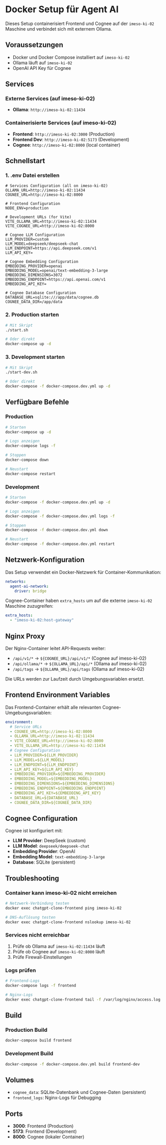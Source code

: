 # Docker Setup für Agent AI

Dieses Setup containerisiert Frontend und Cognee auf der `imeso-ki-02` Maschine und verbindet sich mit externem Ollama.

## Voraussetzungen

- Docker und Docker Compose installiert auf `imeso-ki-02`
- Ollama läuft auf `imeso-ki-02`
- OpenAI API Key für Cognee

## Services

### Externe Services (auf imeso-ki-02)
- **Ollama**: `http://imeso-ki-02:11434`

### Containerisierte Services (auf imeso-ki-02)
- **Frontend**: `http://imeso-ki-02:3000` (Production)
- **Frontend Dev**: `http://imeso-ki-02:5173` (Development)
- **Cognee**: `http://imeso-ki-02:8000` (local container)

## Schnellstart

### 1. .env Datei erstellen
```env
# Services Configuration (all on imeso-ki-02)
OLLAMA_URL=http://imeso-ki-02:11434
COGNEE_URL=http://imeso-ki-02:8000

# Frontend Configuration
NODE_ENV=production

# Development URLs (for Vite)
VITE_OLLAMA_URL=http://imeso-ki-02:11434
VITE_COGNEE_URL=http://imeso-ki-02:8000

# Cognee LLM Configuration
LLM_PROVIDER=custom
LLM_MODEL=deepseek/deepseek-chat
LLM_ENDPOINT=https://api.deepseek.com/v1
LLM_API_KEY=

# Cognee Embedding Configuration
EMBEDDING_PROVIDER=openai
EMBEDDING_MODEL=openai/text-embedding-3-large
EMBEDDING_DIMENSIONS=3072
EMBEDDING_ENDPOINT=https://api.openai.com/v1
EMBEDDING_API_KEY=

# Cognee Database Configuration
DATABASE_URL=sqlite:///app/data/cognee.db
COGNEE_DATA_DIR=/app/data
```

### 2. Production starten
```bash
# Mit Skript
./start.sh

# Oder direkt
docker-compose up -d
```

### 3. Development starten
```bash
# Mit Skript
./start-dev.sh

# Oder direkt
docker-compose -f docker-compose.dev.yml up -d
```

## Verfügbare Befehle

### Production
```bash
# Starten
docker-compose up -d

# Logs anzeigen
docker-compose logs -f

# Stoppen
docker-compose down

# Neustart
docker-compose restart
```

### Development
```bash
# Starten
docker-compose -f docker-compose.dev.yml up -d

# Logs anzeigen
docker-compose -f docker-compose.dev.yml logs -f

# Stoppen
docker-compose -f docker-compose.dev.yml down

# Neustart
docker-compose -f docker-compose.dev.yml restart
```

## Netzwerk-Konfiguration

Das Setup verwendet ein Docker-Netzwerk für Container-Kommunikation:

```yaml
networks:
  agent-ai-network:
    driver: bridge
```

Cognee-Container haben `extra_hosts` um auf die externe `imeso-ki-02` Maschine zuzugreifen:

```yaml
extra_hosts:
  - "imeso-ki-02:host-gateway"
```

## Nginx Proxy

Der Nginx-Container leitet API-Requests weiter:
- `/api/v1/*` → `${COGNEE_URL}/api/v1/*` (Cognee auf imeso-ki-02)
- `/api/ollama/*` → `${OLLAMA_URL}/api/*` (Ollama auf imeso-ki-02)
- `/api/tags` → `${OLLAMA_URL}/api/tags` (Ollama auf imeso-ki-02)

Die URLs werden zur Laufzeit durch Umgebungsvariablen ersetzt.

## Frontend Environment Variables

Das Frontend-Container erhält alle relevanten Cognee-Umgebungsvariablen:

```yaml
environment:
  # Service URLs
  - COGNEE_URL=http://imeso-ki-02:8000
  - OLLAMA_URL=http://imeso-ki-02:11434
  - VITE_COGNEE_URL=http://imeso-ki-02:8000
  - VITE_OLLAMA_URL=http://imeso-ki-02:11434
  # Cognee Configuration
  - LLM_PROVIDER=${LLM_PROVIDER}
  - LLM_MODEL=${LLM_MODEL}
  - LLM_ENDPOINT=${LLM_ENDPOINT}
  - LLM_API_KEY=${LLM_API_KEY}
  - EMBEDDING_PROVIDER=${EMBEDDING_PROVIDER}
  - EMBEDDING_MODEL=${EMBEDDING_MODEL}
  - EMBEDDING_DIMENSIONS=${EMBEDDING_DIMENSIONS}
  - EMBEDDING_ENDPOINT=${EMBEDDING_ENDPOINT}
  - EMBEDDING_API_KEY=${EMBEDDING_API_KEY}
  - DATABASE_URL=${DATABASE_URL}
  - COGNEE_DATA_DIR=${COGNEE_DATA_DIR}
```

## Cognee Configuration

Cognee ist konfiguriert mit:
- **LLM Provider**: DeepSeek (custom)
- **LLM Model**: `deepseek/deepseek-chat`
- **Embedding Provider**: OpenAI
- **Embedding Model**: `text-embedding-3-large`
- **Database**: SQLite (persistent)

## Troubleshooting

### Container kann imeso-ki-02 nicht erreichen
```bash
# Netzwerk-Verbindung testen
docker exec chatgpt-clone-frontend ping imeso-ki-02

# DNS-Auflösung testen
docker exec chatgpt-clone-frontend nslookup imeso-ki-02
```

### Services nicht erreichbar
1. Prüfe ob Ollama auf `imeso-ki-02:11434` läuft
2. Prüfe ob Cognee auf `imeso-ki-02:8000` läuft
3. Prüfe Firewall-Einstellungen

### Logs prüfen
```bash
# Frontend-Logs
docker-compose logs -f frontend

# Nginx-Logs
docker exec chatgpt-clone-frontend tail -f /var/log/nginx/access.log
```

## Build

### Production Build
```bash
docker-compose build frontend
```

### Development Build
```bash
docker-compose -f docker-compose.dev.yml build frontend-dev
```

## Volumes

- `cognee_data`: SQLite-Datenbank und Cognee-Daten (persistent)
- `frontend_logs`: Nginx-Logs für Debugging

## Ports

- **3000**: Frontend (Production)
- **5173**: Frontend (Development)
- **8000**: Cognee (lokaler Container)
